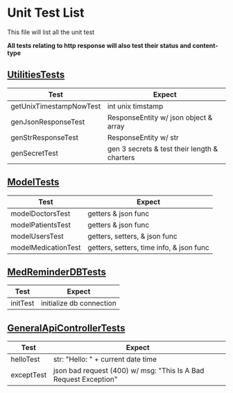 
# Unit Test List

This file will list all the unit test

**All tests relating to http response will also test their status and content-type**

## [UtilitiesTests](./src/test/java/cs3337/MedReminderbackend/UtilitiesTests.java)

| Test                    | Expect                                       |
|-------------------------|----------------------------------------------|
| getUnixTimestampNowTest | int unix timstamp                            |
| genJsonResponseTest     | ResponseEntity w/ json object & array        |
| genStrResponseTest      | ResponseEntity w/ str                        |
| genSecretTest           | gen 3 secrets & test their length & charters |
## [ModelTests](./src/test/java/cs3337/MedReminderbackend/ModelTests.java)

| Test                | Expect                                   |
|---------------------|------------------------------------------|
| modelDoctorsTest    | getters & json func                      |
| modelPatientsTest   | getters & json func                      |
| modelUsersTest      | getters, setters, & json func            |
| modelMedicationTest | getters, setters, time info, & json func |
## [MedReminderDBTests](./src/test/java/cs3337/MedReminderbackend/MedReminderDBTests.java)

| Test     | Expect                   |
|----------|--------------------------|
| initTest | initialize db connection |
## [GeneralApiControllerTests](./src/test/java/cs3337/MedReminderbackend/GeneralApiControllerTests.java)

| Test       | Expect                                                           |
|------------|------------------------------------------------------------------|
| helloTest  | str: "Hello: " + current date time                               |
| exceptTest | json bad request (400) w/ msg: "This Is A Bad Request Exception" |

